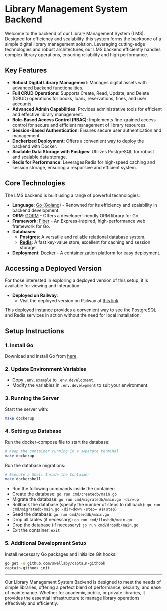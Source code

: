 # Library Management System Backend

Welcome to the backend of our Library Management System (LMS). Designed for efficiency and scalability, this system forms the backbone of a simple digital library management solution. Leveraging cutting-edge technologies and robust architectures, our LMS backend efficiently handles complex library operations, ensuring reliability and high performance.

## Key Features

- **Robust Digital Library Management**: Manages digital assets with advanced backend functionalities.
- **Full CRUD Operations**: Supports Create, Read, Update, and Delete (CRUD) operations for books, loans, reservations, fines, and user accounts.
- **Advanced Admin Capabilities**: Provides administrative tools for efficient and effective library management.
- **Role-Based Access Control (RBAC)**: Implements fine-grained access control for secure and efficient management of library resources.
- **Session-Based Authentication**: Ensures secure user authentication and management.
- **Dockerized Deployment**: Offers a convenient way to deploy the backend with Docker.
- **Scalable Data Storage with Postgres**: Utilizes PostgreSQL for robust and scalable data storage.
- **Redis for Performance**: Leverages Redis for high-speed caching and session storage, ensuring a responsive and efficient system.

## Core Technologies

The LMS backend is built using a range of powerful technologies:

- **Language**: [Go (Golang)](https://go.dev/doc/install) - Renowned for its efficiency and scalability in backend development.
- **ORM**: [GORM](https://gorm.io/index.html) - Offers a developer-friendly ORM library for Go.
- **Framework**: [Fiber](https://docs.gofiber.io/) - An Express-inspired, high-performance web framework for Go.
- **Databases**:
  - [**Postgres**](https://www.postgresql.org/): A versatile and reliable relational database system.
  - [**Redis**](https://redis.io/): A fast key-value store, excellent for caching and session storage.
- **Deployment**: [Docker](https://www.docker.com/) - A containerization platform for easy deployment.

## Accessing a Deployed Version

For those interested in exploring a deployed version of this setup, it is available for viewing and interaction:

- **Deployed on Railway**:
  - Visit the deployed version on Railway at [this link](https://railway.app/project/d296ea6f-2941-4176-8b32-ef7e210cf56a).

This deployed instance provides a convenient way to see the PostgreSQL and Redis services in action without the need for local installation.

## Setup Instructions

### 1. Install Go

Download and install Go from [here](https://go.dev/doc/install).

### 2. Update Environment Variables

- Copy `.env.example` to `.env.development`.
- Modify the variables in `.env.development` to suit your environment.

### 3. Running the Server

Start the server with:

```bash
make dockerup
```

### 4. Setting up Database

Run the docker-compose file to start the database:

```bash
# Keep the container running in a separate terminal
make dockerup
```

Run the database migrations:

```bash
# Execute a Shell Inside the Container
make dockershell
```

- Run the following commands inside the container:
- Create the database: `go run cmd/createdb/main.go`
- Migrate the database: `go run cmd/migratedb/main.go -dir=up`
- Rollback the database (specify the number of steps to roll back): `go run cmd/migratedb/main.go -dir=down -step= #$(step)`
- Seed the database: `go run cmd/seeddb/main.go`
- Drop all tables (if necessary): `go run cmd/flushdb/main.go`
- Drop the database (if necessary): `go run cmd/dropdb/main.go`
- Exit the container: `exit`

### 5. Additional Development Setup

Install necessary Go packages and initialize Git hooks:

```bash
go get -u github.com/swellaby/captain-githook
captain-githook init
```

---

Our Library Management System Backend is designed to meet the needs of simple libraries, offering a perfect blend of performance, security, and ease of maintenance. Whether for academic, public, or private libraries, it provides the essential infrastructure to manage library operations effectively and efficiently.
